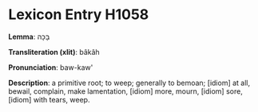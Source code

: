 # Lexicon Entry H1058

**Lemma**: בָּכָה

**Transliteration (xlit)**: bâkâh

**Pronunciation**: baw-kaw'

**Description**:
a primitive root; to weep; generally to bemoan; [idiom] at all, bewail, complain, make lamentation, [idiom] more, mourn, [idiom] sore, [idiom] with tears, weep.

